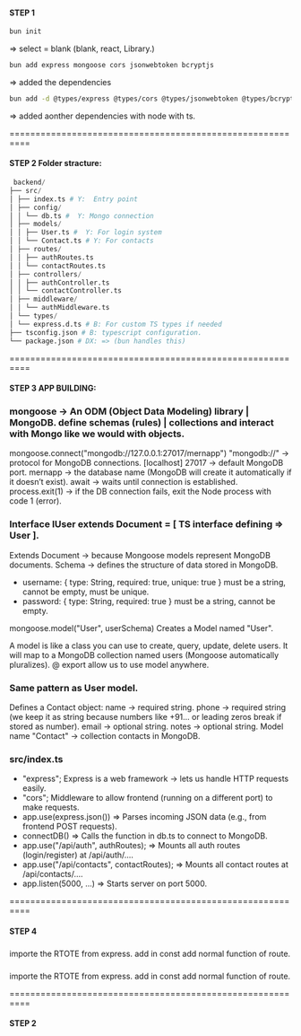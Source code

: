 #### STEP 1

```bash
bun init
```

=> select = blank (blank, react, Library.)

```bash
bun add express mongoose cors jsonwebtoken bcryptjs
```

=> added the dependencies

```bash
bun add -d @types/express @types/cors @types/jsonwebtoken @types/bcryptjs @types/node typescript ts-node
```

=> added aonther dependencies with node with ts.

==========================================================

#### STEP 2 Folder stracture:

```nix
 backend/
├── src/
│ ├── index.ts # Y:  Entry point
│ ├── config/
│ │ └── db.ts #  Y: Mongo connection
│ ├── models/
│ │ ├── User.ts #  Y: For login system
│ │ └── Contact.ts # Y: For contacts
│ ├── routes/
│ │ ├── authRoutes.ts
│ │ └── contactRoutes.ts
│ ├── controllers/
│ │ ├── authController.ts
│ │ └── contactController.ts
│ ├── middleware/
│ │ └── authMiddleware.ts
│ └── types/
│ └── express.d.ts # B: For custom TS types if needed
├── tsconfig.json # B: typescript configuration.
└── package.json # DX: => (bun handles this)
```

==========================================================

#### STEP 3 APP BUILDING:

<!-- //  IMP: AB=1 # Database of App.  FILE: ./src/config/db.ts -->

### mongoose → An ODM (Object Data Modeling) library | MongoDB. define schemas (rules) | collections and interact with Mongo like we would with objects.

mongoose.connect("mongodb://127.0.0.1:27017/mernapp") "mongodb://" → protocol for MongoDB connections. [localhost] 27017 → default MongoDB port.
mernapp → the database name (MongoDB will create it automatically if it doesn’t exist).
await → waits until connection is established.
process.exit(1) → if the DB connection fails, exit the Node process with code 1 (error).

<!-- //  IMP: AB=2 # User Definition.  FILE: ./src/models/User.ts -->

### Interface IUser extends Document = [ TS interface defining => User ].

Extends Document → because Mongoose models represent MongoDB documents.
Schema<IUser> → defines the structure of data stored in MongoDB.

- username: { type: String, required: true, unique: true } must be a string, cannot be empty, must be unique.
- password: { type: String, required: true } must be a string, cannot be empty.

mongoose.model<IUser>("User", userSchema) Creates a Model named "User".

A model is like a class you can use to create, query, update, delete users.
It will map to a MongoDB collection named users (Mongoose automatically pluralizes).
@ export allow us to use model anywhere.

<!-- //  IMP: AB=3 # Contacts Definition.  FILE: ./src/models/Contact.ts -->

### Same pattern as User model.

Defines a Contact object:
name → required string.
phone → required string (we keep it as string because numbers like +91... or leading zeros break if stored as number).
email → optional string.
notes → optional string.
Model name "Contact" → collection contacts in MongoDB.

<!-- //  IMP: AB=4 # Entry Point  FILE: ./src/index.ts -->

### src/index.ts

- "express"; Express is a web framework → lets us handle HTTP requests easily.
- "cors"; Middleware to allow frontend (running on a different port) to make requests.
- app.use(express.json()) => Parses incoming JSON data (e.g., from frontend POST requests).
- connectDB() => Calls the function in db.ts to connect to MongoDB.
- app.use("/api/auth", authRoutes); => Mounts all auth routes (login/register) at /api/auth/....
- app.use("/api/contacts", contactRoutes); => Mounts all contact routes at /api/contacts/....
- app.listen(5000, ...) => Starts server on port 5000.

==========================================================

#### STEP 4

<!-- //  Y: AB=5 # Entry Point  FILE: ./src/routes/authRoutes.ts -->

###

importe the RTOTE from express.
add in const add normal function of route.

<!-- //  Y: AB=5 # Entry Point  FILE: ./src/routes/contactRoutes.ts -->

###

importe the RTOTE from express.
add in const add normal function of route.

==========================================================

#### STEP 2
